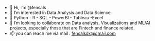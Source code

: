 - 👋 Hi, I’m @fensals
- 👀 I’m interested in Data Analysis and Data Science
- 🌱 Python - R - SQL - PowerBI - Tableau -Excel
- 💞️ I’m looking to collaborate on Data analysis, Visualizations and ML/AI projects, especially those that are  Fintech and finance related.
- 📫 you can reach me via mail : fensalsdx@gmail.com


